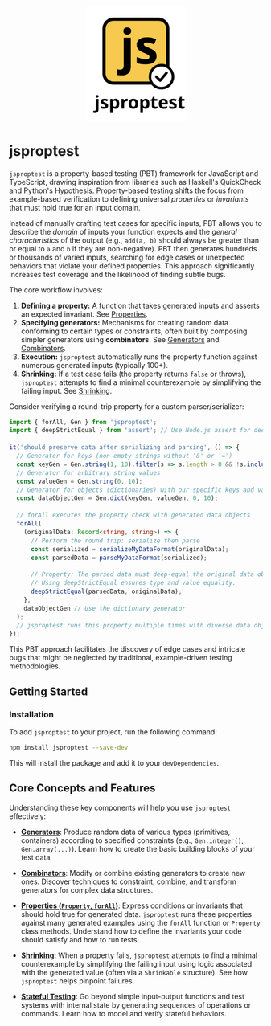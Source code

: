<p align="center">
  <img src="jsproptest.svg" alt="jsproptest logo" width="200"/>
</p>

# jsproptest

`jsproptest` is a property-based testing (PBT) framework for JavaScript and TypeScript, drawing inspiration from libraries such as Haskell's QuickCheck and Python's Hypothesis. Property-based testing shifts the focus from example-based verification to defining universal *properties* or *invariants* that must hold true for an input domain.

Instead of manually crafting test cases for specific inputs, PBT allows you to describe the *domain* of inputs your function expects and the *general characteristics* of the output (e.g., `add(a, b)` should always be greater than or equal to `a` and `b` if they are non-negative). PBT then generates hundreds or thousands of varied inputs, searching for edge cases or unexpected behaviors that violate your defined properties. This approach significantly increases test coverage and the likelihood of finding subtle bugs.

The core workflow involves:

1.  **Defining a property:** A function that takes generated inputs and asserts an expected invariant. See [Properties](properties.md).
2.  **Specifying generators:** Mechanisms for creating random data conforming to certain types or constraints, often built by composing simpler generators using **combinators**. See [Generators](generators.md) and [Combinators](combinators.md).
3.  **Execution:** `jsproptest` automatically runs the property function against numerous generated inputs (typically 100+).
4.  **Shrinking:** If a test case fails (the property returns `false` or throws), `jsproptest` attempts to find a minimal counterexample by simplifying the failing input. See [Shrinking](shrinking.md).

Consider verifying a round-trip property for a custom parser/serializer:

```typescript
import { forAll, Gen } from 'jsproptest';
import { deepStrictEqual } from 'assert'; // Use Node.js assert for deep equality

it('should preserve data after serializing and parsing', () => {
  // Generator for keys (non-empty strings without '&' or '=')
  const keyGen = Gen.string(1, 10).filter(s => s.length > 0 && !s.includes('&') && !s.includes('='));
  // Generator for arbitrary string values
  const valueGen = Gen.string(0, 10);
  // Generator for objects (dictionaries) with our specific keys and values
  const dataObjectGen = Gen.dict(keyGen, valueGen, 0, 10);

  // forAll executes the property check with generated data objects
  forAll(
    (originalData: Record<string, string>) => {
      // Perform the round trip: serialize then parse
      const serialized = serializeMyDataFormat(originalData);
      const parsedData = parseMyDataFormat(serialized);

      // Property: The parsed data must deep-equal the original data object.
      // Using deepStrictEqual ensures type and value equality.
      deepStrictEqual(parsedData, originalData);
    },
    dataObjectGen // Use the dictionary generator
  );
  // jsproptest runs this property multiple times with diverse data objects.
});
```

This PBT approach facilitates the discovery of edge cases and intricate bugs that might be neglected by traditional, example-driven testing methodologies.

## Getting Started

### Installation

To add `jsproptest` to your project, run the following command:

```bash
npm install jsproptest --save-dev
```
This will install the package and add it to your `devDependencies`.

## Core Concepts and Features

Understanding these key components will help you use `jsproptest` effectively:

*   **[Generators](generators.md)**: Produce random data of various types (primitives, containers) according to specified constraints (e.g., `Gen.integer()`, `Gen.array(...)`). Learn how to create the basic building blocks of your test data.

*   **[Combinators](combinators.md)**: Modify or combine existing generators to create new ones. Discover techniques to constraint, combine, and transform generators for complex data structures.

*   **[Properties (`Property`, `forAll`)](properties.md)**: Express conditions or invariants that should hold true for generated data. `jsproptest` runs these properties against many generated examples using the `forAll` function or `Property` class methods. Understand how to define the invariants your code should satisfy and how to run tests.

*   **[Shrinking](shrinking.md)**: When a property fails, `jsproptest` attempts to find a minimal counterexample by simplifying the failing input using logic associated with the generated value (often via a `Shrinkable` structure). See how `jsproptest` helps pinpoint failures.

*   **[Stateful Testing](stateful-testing.md)**: Go beyond simple input-output functions and test systems with internal state by generating sequences of operations or commands. Learn how to model and verify stateful behaviors.
